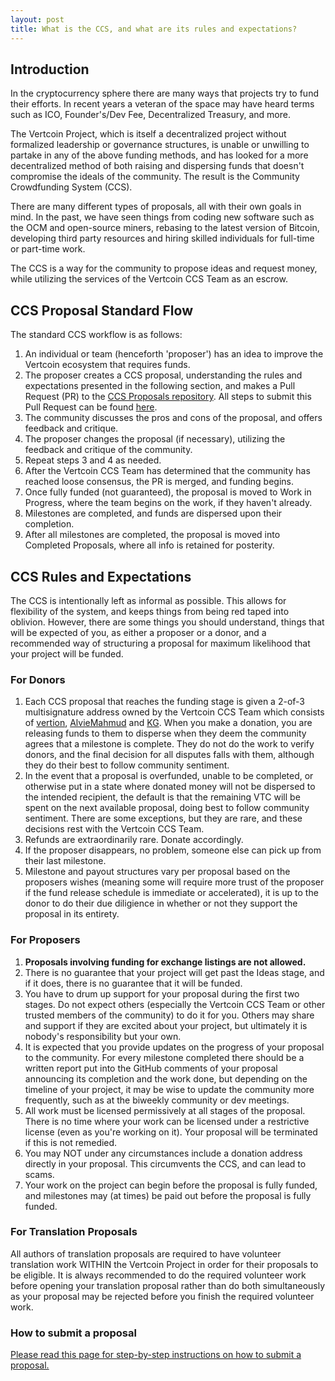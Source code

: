 ```yaml
---
layout: post
title: What is the CCS, and what are its rules and expectations?
---
```


## Introduction

In the cryptocurrency sphere there are many ways that projects try to fund their efforts. In recent years a veteran of the space may have heard terms such as ICO, Founder's/Dev Fee, Decentralized Treasury, and more.

The Vertcoin Project, which is itself a decentralized project without formalized leadership or governance structures, is unable or unwilling to partake in any of the above funding methods, and has looked for a more decentralized method of both raising and dispersing funds that doesn't compromise the ideals of the community. The result is the Community Crowdfunding System (CCS).

There are many different types of proposals, all with their own goals in mind. In the past, we have seen things from coding new software such as the OCM and open-source miners, rebasing to the latest version of Bitcoin, developing third party resources and hiring skilled individuals for full-time or part-time work.

The CCS is a way for the community to propose ideas and request money, while utilizing the services of the Vertcoin CCS Team as an escrow. 

## CCS Proposal Standard Flow

The standard CCS workflow is as follows:

1. An individual or team (henceforth 'proposer') has an idea to improve the Vertcoin ecosystem that requires funds.
2. The proposer creates a CCS proposal, understanding the rules and expectations presented in the following section, and makes a Pull Request (PR) to the [CCS Proposals repository](https://github.com/vertiond/ccs-proposals). All steps to submit this Pull Request can be found [here](/how-to-ccs/).
3. The community discusses the pros and cons of the proposal, and offers feedback and critique.
4. The proposer changes the proposal (if necessary), utilizing the feedback and critique of the community.
5. Repeat steps 3 and 4 as needed.
6. After the Vertcoin CCS Team has determined that the community has reached loose consensus, the PR is merged, and funding begins.
7. Once fully funded (not guaranteed), the proposal is moved to Work in Progress, where the team begins on the work, if they haven't already.
8. Milestones are completed, and funds are dispersed upon their completion.
9. After all milestones are completed, the proposal is moved into Completed Proposals, where all info is retained for posterity.

## CCS Rules and Expectations

The CCS is intentionally left as informal as possible. This allows for flexibility of the system, and keeps things from being red taped into oblivion. However, there are some things you should understand, things that will be expected of you, as either a proposer or a donor, and a recommended way of structuring a proposal for maximum likelihood that your project will be funded.

### For Donors

1. Each CCS proposal that reaches the funding stage is given a 2-of-3 multisignature address owned by the Vertcoin CCS Team which consists of [vertion](https://github.com/vertiond/), [AlvieMahmud](https://github.com/Alvie/) and [KG](https://github.com/KforG/). When you make a donation, you are releasing funds to them to disperse when they deem the community agrees that a milestone is complete. They do not do the work to verify donors, and the final decision for all disputes falls with them, although they do their best to follow community sentiment.
2. In the event that a proposal is overfunded, unable to be completed, or otherwise put in a state where donated money will not be dispersed to the intended recipient, the default is that the remaining VTC will be spent on the next available proposal, doing best to follow community sentiment. There are some exceptions, but they are rare, and these decisions rest with the Vertcoin CCS Team.
3. Refunds are extraordinarily rare. Donate accordingly.
4. If the proposer disappears, no problem, someone else can pick up from their last milestone.
5. Milestone and payout structures vary per proposal based on the proposers wishes (meaning some will require more trust of the proposer if the fund release schedule is immediate or accelerated), it is up to the donor to do their due diligience in whether or not they support the proposal in its entirety.

### For Proposers

1. **Proposals involving funding for exchange listings are not allowed.**
2. There is no guarantee that your project will get past the Ideas stage, and if it does, there is no guarantee that it will be funded.
3. You have to drum up support for your proposal during the first two stages. Do not expect others (especially the Vertcoin CCS Team or other trusted members of the community) to do it for you. Others may share and support if they are excited about your project, but ultimately it is nobody's responsibility but your own.
4. It is expected that you provide updates on the progress of your proposal to the community. For every milestone completed there should be a written report put into the GitHub comments of your proposal announcing its completion and the work done, but depending on the timeline of your project, it may be wise to update the community more frequently, such as at the biweekly community or dev meetings.
5. All work must be licensed permissively at all stages of the proposal. There is no time where your work can be licensed under a restrictive license (even as you're working on it). Your proposal will be terminated if this is not remedied.
6. You may NOT under any circumstances include a donation address directly in your proposal. This circumvents the CCS, and can lead to scams.
7. Your work on the project can begin before the proposal is fully funded, and milestones may (at times) be paid out before the proposal is fully funded.

### For Translation Proposals

All authors of translation proposals are required to have volunteer translation work WITHIN the Vertcoin Project in order for their proposals to be eligible. It is always recommended to do the required volunteer work before opening your translation proposal rather than do both simultaneously as your proposal may be rejected before you finish the required volunteer work.

### How to submit a proposal

[Please read this page for step-by-step instructions on how to submit a proposal.](/how-to-ccs/)